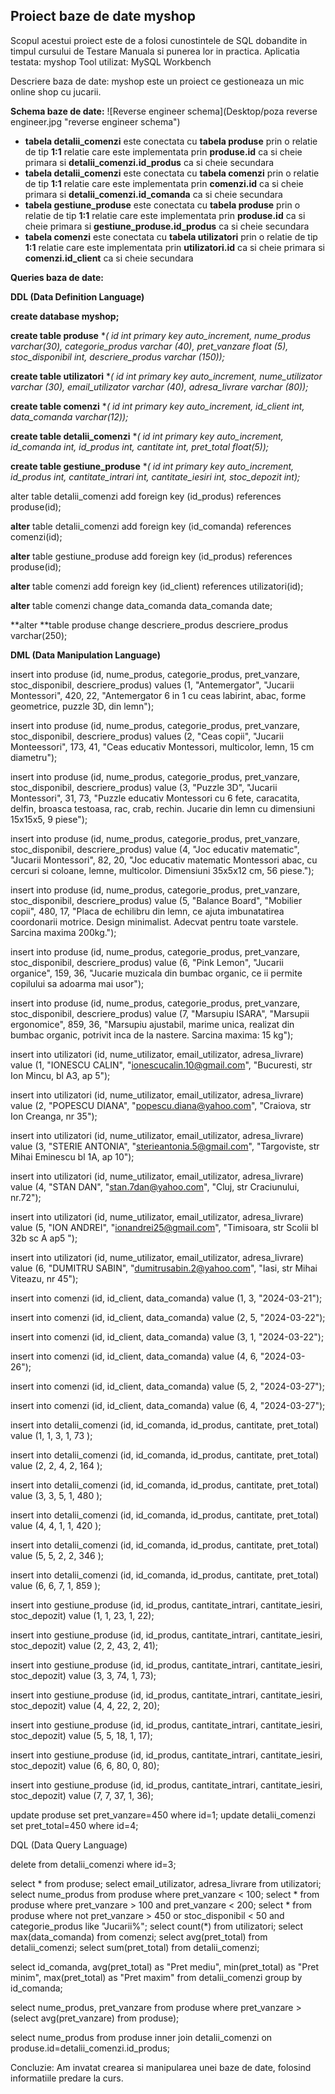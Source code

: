 ## Proiect baze de date  myshop
Scopul acestui proiect este de a folosi cunostintele de SQL dobandite in timpul cursului de Testare Manuala si punerea lor in practica.
Aplicatia testata: myshop
Tool utilizat: MySQL Workbench

Descriere baza de date: myshop este un proiect ce gestioneaza un mic online shop cu jucarii. 

**Schema baze de date:**
![Reverse engineer schema](Desktop/poza reverse engineer.jpg "reverse engineer schema")
- **tabela detalii_comenzi** este conectata cu **tabela produse** prin o relatie de tip **1:1** relatie care este implementata prin **produse.id** ca si cheie primara si **detalii_comenzi.id_produs** ca si cheie secundara
- **tabela detalii_comenzi** este conectata cu **tabela comenzi** prin o relatie de tip **1:1** relatie care este implementata prin **comenzi.id** ca si cheie primara si **detalii_comenzi.id_comanda** ca si cheie secundara
- **tabela gestiune_produse** este conectata cu **tabela produse** prin o relatie de tip **1:1** relatie care este implementata prin **produse.id** ca si cheie primara si **gestiune_produse.id_produs** ca si cheie secundara
- **tabela comenzi** este conectata cu **tabela utilizatori** prin o relatie de tip **1:1** relatie care este implementata prin **utilizatori.id** ca si cheie primara si **comenzi.id_client** ca si cheie secundara	

**Queries baza de date:**

**DDL (Data Definition Language)**

**create database myshop;**

**create table produse** **(
	id int primary key auto_increment,
        nume_produs varchar(30),
        categorie_produs varchar (40),
        pret_vanzare float (5),
        stoc_disponibil int,
        descriere_produs varchar (150));*
    
**create table utilizatori** **(
	id int primary key auto_increment,
        nume_utilizator varchar (30),
        email_utilizator varchar (40),
        adresa_livrare varchar (80));*
    
**create table comenzi** **(
	id int primary key auto_increment,
        id_client int,
        data_comanda varchar(12));*
    
**create table detalii_comenzi** **(
	id int primary key auto_increment,
        id_comanda int,
        id_produs int,
        cantitate int,
    	pret_total float(5));*
    
**create table gestiune_produse** **(
	id int primary key auto_increment,
	id_produs int,
        cantitate_intrari int,
        cantitate_iesiri int,
        stoc_depozit int);*

alter table detalii_comenzi
add foreign key (id_produs) references produse(id);

**alter** table detalii_comenzi
add foreign key (id_comanda) references comenzi(id);

**alter** table gestiune_produse
add foreign key (id_produs) references produse(id);

**alter** table comenzi
add foreign key (id_client) references utilizatori(id);


**alter** table comenzi 
change data_comanda data_comanda date;

**alter **table produse
change descriere_produs descriere_produs varchar(250);




**DML (Data Manipulation Language)**

insert into produse (id, nume_produs, categorie_produs, pret_vanzare, stoc_disponibil, descriere_produs)
values (1, "Antemergator", "Jucarii Montessori", 420, 22, "Antemergator 6 in 1 cu ceas labirint, abac, forme geometrice, puzzle 3D, din lemn");

insert into produse (id, nume_produs, categorie_produs, pret_vanzare, stoc_disponibil, descriere_produs)
values (2, "Ceas copii", "Jucarii Monteessori", 173, 41, "Ceas educativ Montessori, multicolor, lemn, 15 cm diametru");

insert into produse (id, nume_produs, categorie_produs, pret_vanzare, stoc_disponibil, descriere_produs)
value (3, "Puzzle 3D", "Jucarii Montessori", 31, 73, "Puzzle educativ Montessori cu 6 fete, caracatita, delfin, broasca testoasa, rac, crab, rechin. Jucarie din lemn cu dimensiuni 15x15x5, 9 piese");

insert into produse (id, nume_produs, categorie_produs, pret_vanzare, stoc_disponibil, descriere_produs)
value (4, "Joc educativ matematic", "Jucarii Montessori", 82, 20, "Joc educativ matematic Montessori abac, cu cercuri si coloane, lemne, multicolor. Dimensiuni 35x5x12 cm, 56 piese.");

insert into produse (id, nume_produs, categorie_produs, pret_vanzare, stoc_disponibil, descriere_produs)
value (5, "Balance Board", "Mobilier copii", 480, 17, "Placa de echilibru din lemn, ce ajuta imbunatatirea coordonarii motrice. Design minimalist. Adecvat pentru toate varstele. Sarcina maxima 200kg.");

insert into produse (id, nume_produs, categorie_produs, pret_vanzare, stoc_disponibil, descriere_produs)
value (6, "Pink Lemon", "Jucarii organice", 159, 36, "Jucarie muzicala din bumbac organic, ce ii permite copilului sa adoarma mai usor");

insert into produse (id, nume_produs, categorie_produs, pret_vanzare, stoc_disponibil, descriere_produs)
value (7, "Marsupiu ISARA", "Marsupii ergonomice", 859, 36, "Marsupiu ajustabil, marime unica, realizat din bumbac organic, potrivit inca de la nastere. Sarcina maxima: 15 kg");



insert into utilizatori (id, nume_utilizator, email_utilizator, adresa_livrare)
value (1, "IONESCU CALIN", "ionescucalin.10@gmail.com", "Bucuresti, str Ion Mincu, bl A3, ap 5");

insert into utilizatori (id, nume_utilizator, email_utilizator, adresa_livrare)
value (2, "POPESCU DIANA", "popescu.diana@yahoo.com", "Craiova, str Ion Creanga, nr 35");

insert into utilizatori (id, nume_utilizator, email_utilizator, adresa_livrare)
value (3, "STERIE ANTONIA", "sterieantonia.5@gmail.com", "Targoviste, str Mihai Eminescu bl 1A, ap 10");

insert into utilizatori (id, nume_utilizator, email_utilizator, adresa_livrare)
value (4, "STAN DAN", "stan.7dan@yahoo.com", "Cluj, str Craciunului, nr.72");

insert into utilizatori (id, nume_utilizator, email_utilizator, adresa_livrare)
value (5, "ION ANDREI", "ionandrei25@gmail.com", "Timisoara, str Scolii bl 32b sc A ap5 ");

insert into utilizatori (id, nume_utilizator, email_utilizator, adresa_livrare)
value (6, "DUMITRU SABIN", "dumitrusabin.2@yahoo.com", "Iasi, str Mihai Viteazu, nr 45");



insert into comenzi (id, id_client, data_comanda)
value (1, 3, "2024-03-21");

insert into comenzi (id, id_client, data_comanda)
value (2, 5, "2024-03-22");

insert into comenzi (id, id_client, data_comanda)
value (3, 1, "2024-03-22");

insert into comenzi (id, id_client, data_comanda)
value (4, 6, "2024-03-26");

insert into comenzi (id, id_client, data_comanda)
value (5, 2, "2024-03-27");

insert into comenzi (id, id_client, data_comanda)
value (6, 4, "2024-03-27");



insert into detalii_comenzi (id, id_comanda, id_produs, cantitate, pret_total)
value (1, 1, 3, 1, 73 );

insert into detalii_comenzi (id, id_comanda, id_produs, cantitate, pret_total)
value (2, 2, 4, 2, 164 );

insert into detalii_comenzi (id, id_comanda, id_produs, cantitate, pret_total)
value (3, 3, 5, 1, 480 );

insert into detalii_comenzi (id, id_comanda, id_produs, cantitate, pret_total)
value (4, 4, 1, 1, 420 );

insert into detalii_comenzi (id, id_comanda, id_produs, cantitate, pret_total)
value (5, 5, 2, 2, 346 );

insert into detalii_comenzi (id, id_comanda, id_produs, cantitate, pret_total)
value (6, 6, 7, 1, 859 );

insert into gestiune_produse (id, id_produs, cantitate_intrari, cantitate_iesiri, stoc_depozit)
value (1, 1, 23, 1, 22);

insert into gestiune_produse (id, id_produs, cantitate_intrari, cantitate_iesiri, stoc_depozit)
value (2, 2, 43, 2, 41);

insert into gestiune_produse (id, id_produs, cantitate_intrari, cantitate_iesiri, stoc_depozit)
value (3, 3, 74, 1, 73);

insert into gestiune_produse (id, id_produs, cantitate_intrari, cantitate_iesiri, stoc_depozit)
value (4, 4, 22, 2, 20);

insert into gestiune_produse (id, id_produs, cantitate_intrari, cantitate_iesiri, stoc_depozit)
value (5, 5, 18, 1, 17);

insert into gestiune_produse (id, id_produs, cantitate_intrari, cantitate_iesiri, stoc_depozit)
value (6, 6, 80, 0, 80);

insert into gestiune_produse (id, id_produs, cantitate_intrari, cantitate_iesiri, stoc_depozit)
value (7, 7, 37, 1, 36);



update produse set pret_vanzare=450 where id=1;
update detalii_comenzi set pret_total=450 where id=4;


DQL (Data Query Language)

delete from detalii_comenzi where id=3;


select * from produse;
select email_utilizator, adresa_livrare from utilizatori; 
select nume_produs from produse where pret_vanzare < 100;
select * from produse where pret_vanzare > 100 and pret_vanzare < 200;
select * from produse where not pret_vanzare > 450 or stoc_disponibil < 50 and categorie_produs like "Jucarii%";
select count(*) from  utilizatori;
select max(data_comanda) from comenzi;
select avg(pret_total) from detalii_comenzi;
select sum(pret_total) from detalii_comenzi;

select id_comanda,
	avg(pret_total) as "Pret mediu",
    min(pret_total) as "Pret minim",
    max(pret_total) as "Pret maxim"
    from detalii_comenzi
    group by id_comanda;
    
select nume_produs, pret_vanzare from produse
where pret_vanzare > (select avg(pret_vanzare) from produse);

select nume_produs from produse inner join detalii_comenzi
on produse.id=detalii_comenzi.id_produs;

Concluzie:
Am invatat crearea si manipularea unei baze de date, folosind informatiile predare la curs.

